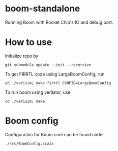 # boom-standalone
Running Boom with Rocket Chip's IO and debug port. 

# How to use
Initialize repo by

```
git submodule update --init --recursive
```

To get FIRRTL code using LargeBoomConfig, run

```
cd ./verisim; make firrtl CONFIG=LargeBoomConfig
```

To run boom using verilator, use

```
cd ./verisim; make
```

# Boom config
Configuration for Boom core can be found under

```
./src/BoomConfig.scala
```